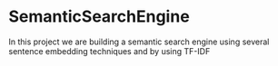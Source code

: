 # SemanticSearchEngine
In this project we are building a semantic search engine using several sentence embedding techniques and by using TF-IDF

